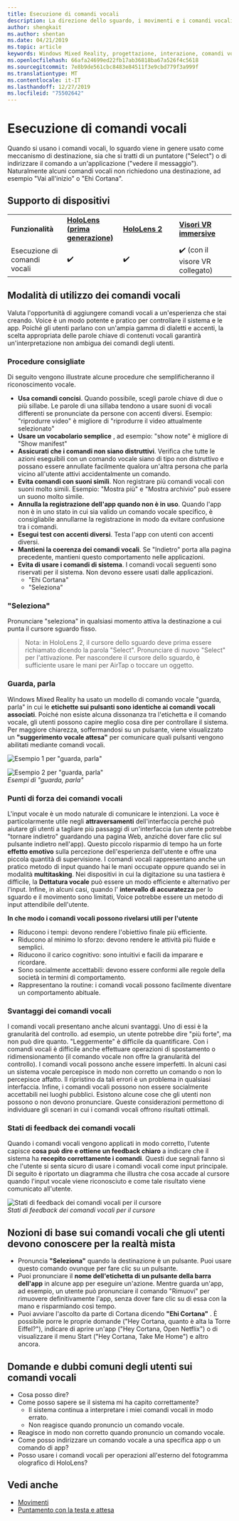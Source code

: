 ```yaml
---
title: Esecuzione di comandi vocali
description: La direzione dello sguardo, i movimenti e i comandi vocali (GGV, Gaze, Gesture and Voice) sono un mezzo di interazione fondamentale in HoloLens. Questo articolo fornisce indicazioni precise sulla progettazione dei comandi vocali.
author: shengkait
ms.author: shentan
ms.date: 04/21/2019
ms.topic: article
keywords: Windows Mixed Reality, progettazione, interazione, comandi vocali
ms.openlocfilehash: 66afa24699ed22fb17ab36818ba67a526f4c5618
ms.sourcegitcommit: 7e8b9de561cbc8483e84511f3e9cbd779f3a999f
ms.translationtype: MT
ms.contentlocale: it-IT
ms.lasthandoff: 12/27/2019
ms.locfileid: "75502642"
---
```

# <a name="voice-commanding"></a>Esecuzione di comandi vocali

Quando si usano i comandi vocali, lo sguardo viene in genere usato come meccanismo di destinazione, sia che si tratti di un puntatore ("Select") o di indirizzare il comando a un'applicazione ("vedere il messaggio"). Naturalmente alcuni comandi vocali non richiedono una destinazione, ad esempio "Vai all'inizio" o "Ehi Cortana".


## <a name="device-support"></a>Supporto di dispositivi

<table>
    <colgroup>
    <col width="25%" />
    <col width="25%" />
    <col width="25%" />
    <col width="25%" />
    </colgroup>
    <tr>
        <td><strong>Funzionalità</strong></td>
        <td><a href="hololens-hardware-details.md"><strong>HoloLens (prima generazione)</strong></a></td>
        <td><a href="https://docs.microsoft.com/hololens/hololens2-hardware"><strong>HoloLens 2</strong></td>
        <td><a href="immersive-headset-hardware-details.md"><strong>Visori VR immersive</strong></a></td>
    </tr>
     <tr>
        <td>Esecuzione di comandi vocali</td>
        <td>✔️</td>
        <td>✔️</td>
        <td>✔️ (con il visore VR collegato)</td>
    </tr>
</table>



## <a name="how-to-use-voice"></a>Modalità di utilizzo dei comandi vocali

Valuta l'opportunità di aggiungere comandi vocali a un'esperienza che stai creando. Voice è un modo potente e pratico per controllare il sistema e le app. Poiché gli utenti parlano con un'ampia gamma di dialetti e accenti, la scelta appropriata delle parole chiave di contenuti vocali garantirà un'interpretazione non ambigua dei comandi degli utenti.

### <a name="best-practices"></a>Procedure consigliate

Di seguito vengono illustrate alcune procedure che semplificheranno il riconoscimento vocale.
* **Usa comandi concisi**. Quando possibile, scegli parole chiave di due o più sillabe. Le parole di una sillaba tendono a usare suoni di vocali differenti se pronunciate da persone con accenti diversi. Esempio: "riprodurre video" è migliore di "riprodurre il video attualmente selezionato"
* **Usare un vocabolario semplice** , ad esempio: "show note" è migliore di "Show manifest"
* **Assicurati che i comandi non siano distruttivi**. Verifica che tutte le azioni eseguibili con un comando vocale siano di tipo non distruttivo e possano essere annullate facilmente qualora un'altra persona che parla vicino all'utente attivi accidentalmente un comando.
* **Evita comandi con suoni simili**. Non registrare più comandi vocali con suoni molto simili. Esempio: "Mostra più" e "Mostra archivio" può essere un suono molto simile.
* **Annulla la registrazione dell'app quando non è in uso**. Quando l'app non è in uno stato in cui sia valido un comando vocale specifico, è consigliabile annullarne la registrazione in modo da evitare confusione tra i comandi.
* **Esegui test con accenti diversi**. Testa l'app con utenti con accenti diversi.
* **Mantieni la coerenza dei comandi vocali**. Se "Indietro" porta alla pagina precedente, mantieni questo comportamento nelle applicazioni.
* **Evita di usare i comandi di sistema**. I comandi vocali seguenti sono riservati per il sistema. Non devono essere usati dalle applicazioni.
   * "Ehi Cortana"
   * "Seleziona"

### <a name="select"></a>"Seleziona"

Pronunciare "seleziona" in qualsiasi momento attiva la destinazione a cui punta il cursore sguardo fisso. 

>Nota: in HoloLens 2, il cursore dello sguardo deve prima essere richiamato dicendo la parola "Select". Pronunciare di nuovo "Select" per l'attivazione. Per nascondere il cursore dello sguardo, è sufficiente usare le mani per AirTap o toccare un oggetto. 

### <a name="see-it-say-it"></a>Guarda, parla

Windows Mixed Reality ha usato un modello di comando vocale "guarda, parla" in cui le **etichette sui pulsanti sono identiche ai comandi vocali associati**. Poiché non esiste alcuna dissonanza tra l'etichetta e il comando vocale, gli utenti possono capire meglio cosa dire per controllare il sistema. Per maggiore chiarezza, soffermandosi su un pulsante, viene visualizzato un **"suggerimento vocale attesa"** per comunicare quali pulsanti vengono abilitati mediante comandi vocali.


![Esempio 1 per "guarda, parla"](images/voice-seeitsayit1-640px.jpg)

![Esempio 2 per "guarda, parla"](images/voice-seeitsayit2-640px.jpg)<br>
*Esempi di "guarda, parla"*

### <a name="voices-strengths"></a>Punti di forza dei comandi vocali

L'input vocale è un modo naturale di comunicare le intenzioni. La voce è particolarmente utile negli **attraversamenti** dell'interfaccia perché può aiutare gli utenti a tagliare più passaggi di un'interfaccia (un utente potrebbe "tornare indietro" guardando una pagina Web, anziché dover fare clic sul pulsante indietro nell'app). Questo piccolo risparmio di tempo ha un forte **effetto emotivo** sulla percezione dell'esperienza dell'utente e offre una piccola quantità di supervisione. I comandi vocali rappresentano anche un pratico metodo di input quando hai le mani occupate oppure quando sei in modalità **multitasking**. Nei dispositivi in cui la digitazione su una tastiera è difficile, la **Dettatura vocale** può essere un modo efficiente e alternativo per l'input. Infine, in alcuni casi, quando l' **intervallo di accuratezza** per lo sguardo e il movimento sono limitati, Voice potrebbe essere un metodo di input attendibile dell'utente.

**In che modo i comandi vocali possono rivelarsi utili per l'utente**
* Riducono i tempi: devono rendere l'obiettivo finale più efficiente.
* Riducono al minimo lo sforzo: devono rendere le attività più fluide e semplici.
* Riducono il carico cognitivo: sono intuitivi e facili da imparare e ricordare.
* Sono socialmente accettabili: devono essere conformi alle regole della società in termini di comportamento.
* Rappresentano la routine: i comandi vocali possono facilmente diventare un comportamento abituale.

### <a name="voices-weaknesses"></a>Svantaggi dei comandi vocali

I comandi vocali presentano anche alcuni svantaggi. Uno di essi è la granularità del controllo. ad esempio, un utente potrebbe dire "più forte", ma non può dire quanto. "Leggermente" è difficile da quantificare. Con i comandi vocali è difficile anche effettuare operazioni di spostamento o ridimensionamento (il comando vocale non offre la granularità del controllo). I comandi vocali possono anche essere imperfetti. In alcuni casi un sistema vocale percepisce in modo non corretto un comando o non lo percepisce affatto. Il ripristino da tali errori è un problema in qualsiasi interfaccia. Infine, i comandi vocali possono non essere socialmente accettabili nei luoghi pubblici. Esistono alcune cose che gli utenti non possono o non devono pronunciare. Queste considerazioni permettono di individuare gli scenari in cui i comandi vocali offrono risultati ottimali.

### <a name="voice-feedback-states"></a>Stati di feedback dei comandi vocali

Quando i comandi vocali vengono applicati in modo corretto, l'utente capisce **cosa può dire e ottiene un feedback chiaro** a indicare che il sistema ha **recepito correttamente i comandi**. Questi due segnali fanno sì che l'utente si senta sicuro di usare i comandi vocali come input principale. Di seguito è riportato un diagramma che illustra che cosa accade al cursore quando l'input vocale viene riconosciuto e come tale risultato viene comunicato all'utente.

![Stati di feedback dei comandi vocali per il cursore](images/voicefeedbackstates.png)<br>
*Stati di feedback dei comandi vocali per il cursore*

## <a name="top-things-users-should-know-about-speech-in-mixed-reality"></a>Nozioni di base sui comandi vocali che gli utenti devono conoscere per la realtà mista
* Pronuncia **"Seleziona"** quando la destinazione è un pulsante. Puoi usare questo comando ovunque per fare clic su un pulsante.
* Puoi pronunciare il **nome dell'etichetta di un pulsante della barra dell'app** in alcune app per eseguire un'azione. Mentre guarda un'app, ad esempio, un utente può pronunciare il comando "Rimuovi" per rimuovere definitivamente l'app, senza dover fare clic su di essa con la mano e risparmiando così tempo.
* Puoi avviare l'ascolto da parte di Cortana dicendo **"Ehi Cortana"** . È possibile porre le proprie domande ("Hey Cortana, quanto è alta la Torre Eiffel?"), indicare di aprire un'app ("Hey Cortana, Open Netflix") o di visualizzare il menu Start ("Hey Cortana, Take Me Home") e altro ancora.

## <a name="common-questions-and-concerns-users-have-about-voice"></a>Domande e dubbi comuni degli utenti sui comandi vocali
* Cosa posso dire?
* Come posso sapere se il sistema mi ha capito correttamente?
   * Il sistema continua a interpretare i miei comandi vocali in modo errato.
   * Non reagisce quando pronuncio un comando vocale.
* Reagisce in modo non corretto quando pronuncio un comando vocale.
* Come posso indirizzare un comando vocale a una specifica app o un comando di app?
* Posso usare i comandi vocali per operazioni all'esterno del fotogramma olografico di HoloLens?

## <a name="see-also"></a>Vedi anche
* [Movimenti](gaze-and-commit.md#composite-gestures)
* [Puntamento con la testa e attesa](gaze-and-dwell.md)
